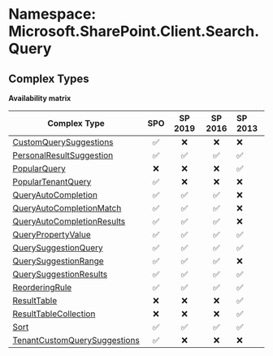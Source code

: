 # Namespace: Microsoft.SharePoint.Client.Search.Query

## Complex Types

**Availability matrix**

Complex Type | SPO | SP 2019 | SP 2016 | SP 2013
----------|:---:|:-------:|:-------:|:-------
[CustomQuerySuggestions](./ComplexTypes/CustomQuerySuggestions.md) | ✅ | ❌ | ❌ | ❌
[PersonalResultSuggestion](./ComplexTypes/PersonalResultSuggestion.md) | ✅ | ✅ | ✅ | ✅
[PopularQuery](./ComplexTypes/PopularQuery.md) | ❌ | ❌ | ❌ | ✅
[PopularTenantQuery](./ComplexTypes/PopularTenantQuery.md) | ✅ | ❌ | ❌ | ❌
[QueryAutoCompletion](./ComplexTypes/QueryAutoCompletion.md) | ✅ | ✅ | ✅ | ❌
[QueryAutoCompletionMatch](./ComplexTypes/QueryAutoCompletionMatch.md) | ✅ | ✅ | ✅ | ❌
[QueryAutoCompletionResults](./ComplexTypes/QueryAutoCompletionResults.md) | ✅ | ✅ | ✅ | ❌
[QueryPropertyValue](./ComplexTypes/QueryPropertyValue.md) | ✅ | ✅ | ✅ | ✅
[QuerySuggestionQuery](./ComplexTypes/QuerySuggestionQuery.md) | ✅ | ✅ | ✅ | ✅
[QuerySuggestionRange](./ComplexTypes/QuerySuggestionRange.md) | ✅ | ✅ | ✅ | ❌
[QuerySuggestionResults](./ComplexTypes/QuerySuggestionResults.md) | ✅ | ✅ | ✅ | ✅
[ReorderingRule](./ComplexTypes/ReorderingRule.md) | ✅ | ✅ | ✅ | ✅
[ResultTable](./ComplexTypes/ResultTable.md) | ❌ | ❌ | ❌ | ✅
[ResultTableCollection](./ComplexTypes/ResultTableCollection.md) | ❌ | ❌ | ❌ | ✅
[Sort](./ComplexTypes/Sort.md) | ✅ | ✅ | ✅ | ✅
[TenantCustomQuerySuggestions](./ComplexTypes/TenantCustomQuerySuggestions.md) | ✅ | ❌ | ❌ | ❌
